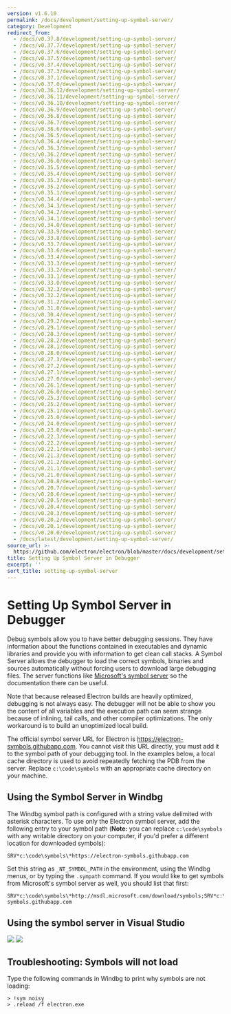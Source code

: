 ```yaml
---
version: v1.6.10
permalink: /docs/development/setting-up-symbol-server/
category: Development
redirect_from:
  - /docs/v0.37.8/development/setting-up-symbol-server/
  - /docs/v0.37.7/development/setting-up-symbol-server/
  - /docs/v0.37.6/development/setting-up-symbol-server/
  - /docs/v0.37.5/development/setting-up-symbol-server/
  - /docs/v0.37.4/development/setting-up-symbol-server/
  - /docs/v0.37.3/development/setting-up-symbol-server/
  - /docs/v0.37.1/development/setting-up-symbol-server/
  - /docs/v0.37.0/development/setting-up-symbol-server/
  - /docs/v0.36.12/development/setting-up-symbol-server/
  - /docs/v0.36.11/development/setting-up-symbol-server/
  - /docs/v0.36.10/development/setting-up-symbol-server/
  - /docs/v0.36.9/development/setting-up-symbol-server/
  - /docs/v0.36.8/development/setting-up-symbol-server/
  - /docs/v0.36.7/development/setting-up-symbol-server/
  - /docs/v0.36.6/development/setting-up-symbol-server/
  - /docs/v0.36.5/development/setting-up-symbol-server/
  - /docs/v0.36.4/development/setting-up-symbol-server/
  - /docs/v0.36.3/development/setting-up-symbol-server/
  - /docs/v0.36.2/development/setting-up-symbol-server/
  - /docs/v0.36.0/development/setting-up-symbol-server/
  - /docs/v0.35.5/development/setting-up-symbol-server/
  - /docs/v0.35.4/development/setting-up-symbol-server/
  - /docs/v0.35.3/development/setting-up-symbol-server/
  - /docs/v0.35.2/development/setting-up-symbol-server/
  - /docs/v0.35.1/development/setting-up-symbol-server/
  - /docs/v0.34.4/development/setting-up-symbol-server/
  - /docs/v0.34.3/development/setting-up-symbol-server/
  - /docs/v0.34.2/development/setting-up-symbol-server/
  - /docs/v0.34.1/development/setting-up-symbol-server/
  - /docs/v0.34.0/development/setting-up-symbol-server/
  - /docs/v0.33.9/development/setting-up-symbol-server/
  - /docs/v0.33.8/development/setting-up-symbol-server/
  - /docs/v0.33.7/development/setting-up-symbol-server/
  - /docs/v0.33.6/development/setting-up-symbol-server/
  - /docs/v0.33.4/development/setting-up-symbol-server/
  - /docs/v0.33.3/development/setting-up-symbol-server/
  - /docs/v0.33.2/development/setting-up-symbol-server/
  - /docs/v0.33.1/development/setting-up-symbol-server/
  - /docs/v0.33.0/development/setting-up-symbol-server/
  - /docs/v0.32.3/development/setting-up-symbol-server/
  - /docs/v0.32.2/development/setting-up-symbol-server/
  - /docs/v0.31.2/development/setting-up-symbol-server/
  - /docs/v0.31.0/development/setting-up-symbol-server/
  - /docs/v0.30.4/development/setting-up-symbol-server/
  - /docs/v0.29.2/development/setting-up-symbol-server/
  - /docs/v0.29.1/development/setting-up-symbol-server/
  - /docs/v0.28.3/development/setting-up-symbol-server/
  - /docs/v0.28.2/development/setting-up-symbol-server/
  - /docs/v0.28.1/development/setting-up-symbol-server/
  - /docs/v0.28.0/development/setting-up-symbol-server/
  - /docs/v0.27.3/development/setting-up-symbol-server/
  - /docs/v0.27.2/development/setting-up-symbol-server/
  - /docs/v0.27.1/development/setting-up-symbol-server/
  - /docs/v0.27.0/development/setting-up-symbol-server/
  - /docs/v0.26.1/development/setting-up-symbol-server/
  - /docs/v0.26.0/development/setting-up-symbol-server/
  - /docs/v0.25.3/development/setting-up-symbol-server/
  - /docs/v0.25.2/development/setting-up-symbol-server/
  - /docs/v0.25.1/development/setting-up-symbol-server/
  - /docs/v0.25.0/development/setting-up-symbol-server/
  - /docs/v0.24.0/development/setting-up-symbol-server/
  - /docs/v0.23.0/development/setting-up-symbol-server/
  - /docs/v0.22.3/development/setting-up-symbol-server/
  - /docs/v0.22.2/development/setting-up-symbol-server/
  - /docs/v0.22.1/development/setting-up-symbol-server/
  - /docs/v0.21.3/development/setting-up-symbol-server/
  - /docs/v0.21.2/development/setting-up-symbol-server/
  - /docs/v0.21.1/development/setting-up-symbol-server/
  - /docs/v0.21.0/development/setting-up-symbol-server/
  - /docs/v0.20.8/development/setting-up-symbol-server/
  - /docs/v0.20.7/development/setting-up-symbol-server/
  - /docs/v0.20.6/development/setting-up-symbol-server/
  - /docs/v0.20.5/development/setting-up-symbol-server/
  - /docs/v0.20.4/development/setting-up-symbol-server/
  - /docs/v0.20.3/development/setting-up-symbol-server/
  - /docs/v0.20.2/development/setting-up-symbol-server/
  - /docs/v0.20.1/development/setting-up-symbol-server/
  - /docs/v0.20.0/development/setting-up-symbol-server/
  - /docs/latest/development/setting-up-symbol-server/
source_url: >-
  https://github.com/electron/electron/blob/master/docs/development/setting-up-symbol-server.md
title: Setting Up Symbol Server in Debugger
excerpt: ''
sort_title: setting-up-symbol-server
---
```




<!--


                                      ::::
                                    :o+//+o:
                                    +o    oo-
                                    :o+//oo/+o/
                                      -::-   -oo:
                                               /s/
                      -::::::::-                :s/  :::--
                  :+oo+////////+:        -:/+oo/ :s:-///++oo+:
                /o+:                -/+oo+/:-     +o-      -:+o:
               /s:              -:+o+/:           -o+         :s/
              -s/            -/oo/:                /s-         +s-
              -s/         -/oo/-                   -s/         /s-
               oo       :+o/-                       oo         oo
               -s/    :oo/                          /s-       /s-
                :s/ :oo:              -::-          /s-      /s:
                  -+o/               /ssss/         :s:    -+o-
                 :o+--               /ssss/         :s:   :o+-
                :s/  +o:              -::-          /s-   --
               -s/    :+o/-                         /s-
               oo       -+o+-                       oo
              -s/         -/oo/-                   -s/
             -+soo+:         -/oo/:                /s-      /oooo+-
             o+   :s:           -:+o+/:-          -o+      /s:  -oo
             oo:--/s:       ::      -:+oo+/:-     -/-      /s/--:o+
              :+++/-        :s:          -:/+ooo++//////++oo//+o+:
                             /s:                --::::::--
                              /s/              /s-
                               :oo:          :oo:
                                 /oo/-    -/oo/
                                   -/+oooo+/-





                   _______  _______  _______  _______  __
                  |       ||       ||       ||       ||  |
                  |  _____||_     _||   _   ||    _  ||  |
                  | |_____   |   |  |  | |  ||   |_| ||  |
                  |_____  |  |   |  |  |_|  ||    ___||__|
                   _____| |  |   |  |       ||   |     __
                  |_______|  |___|  |_______||___|    |__|


    This file is generated automatically, so it should not be edited.

    To make changes, head over to the electron/electron repository:

    https://github.com/electron/electron/blob/master/docs/development/setting-up-symbol-server.md

    Thanks!

-->
# Setting Up Symbol Server in Debugger

Debug symbols allow you to have better debugging sessions. They have information about the functions contained in executables and dynamic libraries and provide you with information to get clean call stacks. A Symbol Server allows the debugger to load the correct symbols, binaries and sources automatically without forcing users to download large debugging files. The server functions like [Microsoft's symbol server](http://support.microsoft.com/kb/311503) so the documentation there can be useful.

Note that because released Electron builds are heavily optimized, debugging is not always easy. The debugger will not be able to show you the content of all variables and the execution path can seem strange because of inlining, tail calls, and other compiler optimizations. The only workaround is to build an unoptimized local build.

The official symbol server URL for Electron is https://electron-symbols.githubapp.com. You cannot visit this URL directly, you must add it to the symbol path of your debugging tool. In the examples below, a local cache directory is used to avoid repeatedly fetching the PDB from the server. Replace `c:\code\symbols` with an appropriate cache directory on your machine.

## Using the Symbol Server in Windbg

The Windbg symbol path is configured with a string value delimited with asterisk characters. To use only the Electron symbol server, add the following entry to your symbol path (**Note:** you can replace `c:\code\symbols` with any writable directory on your computer, if you'd prefer a different location for downloaded symbols):

```
SRV*c:\code\symbols\*https://electron-symbols.githubapp.com

```

Set this string as `_NT_SYMBOL_PATH` in the environment, using the Windbg menus, or by typing the `.sympath` command. If you would like to get symbols from Microsoft's symbol server as well, you should list that first:

```
SRV*c:\code\symbols\*http://msdl.microsoft.com/download/symbols;SRV*c:\code\symbols\*https://electron-symbols.githubapp.com

```

## Using the symbol server in Visual Studio

<img src='https://mdn.mozillademos.org/files/733/symbol-server-vc8express-menu.jpg'> <img src='https://mdn.mozillademos.org/files/2497/2005_options.gif'>

## Troubleshooting: Symbols will not load

Type the following commands in Windbg to print why symbols are not loading:

```
> !sym noisy
> .reload /f electron.exe

```

